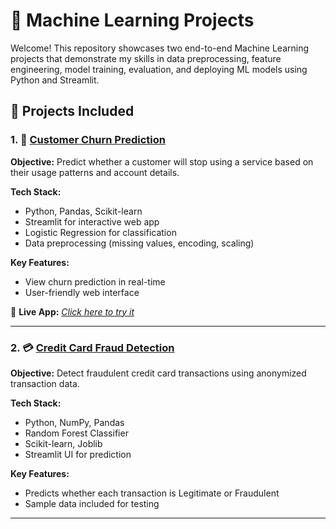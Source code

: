 # 🧠 Machine Learning Projects

Welcome! This repository showcases two end-to-end Machine Learning projects that demonstrate my skills in data preprocessing, feature engineering, model training, evaluation, and deploying ML models using Python and Streamlit.


## 📂 Projects Included

### 1. 🔄 [Customer Churn Prediction](https://github.com/nirzaraghure/customer-churn-predication)
**Objective:** Predict whether a customer will stop using a service based on their usage patterns and account details.

**Tech Stack:**
- Python, Pandas, Scikit-learn
- Streamlit for interactive web app
- Logistic Regression for classification
- Data preprocessing (missing values, encoding, scaling)

**Key Features:**
- View churn prediction in real-time
- User-friendly web interface

🔗 **Live App:** *[Click here to try it](https://customer-churn-predication-hg9scpttgm7appuzczavtgx.streamlit.app/)*

---

### 2. 💳 [Credit Card Fraud Detection](https://github.com/nirzaraghure/credit-card-fraud-detection)
**Objective:** Detect fraudulent credit card transactions using anonymized transaction data.

**Tech Stack:**
- Python, NumPy, Pandas
- Random Forest Classifier
- Scikit-learn, Joblib
- Streamlit UI for prediction

**Key Features:**
- Predicts whether each transaction is Legitimate or Fraudulent
- Sample data included for testing

---
